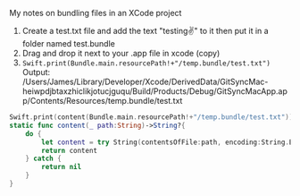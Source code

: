 My notes on bundling files in an XCode project<!--more--> 

1. Create a test.txt file and add the text "testing✌️" to it then put it in a folder named test.bundle
2. Drag and drop it next to your .app file in xcode (copy)
3. `Swift.print(Bundle.main.resourcePath!+"/temp.bundle/test.txt")` Output: /Users/James/Library/Developer/Xcode/DerivedData/GitSyncMac-heiwpdjbtaxzhiclikjotucjguqu/Build/Products/Debug/GitSyncMacApp.app/Contents/Resources/temp.bundle/test.txt


```swift
Swift.print(content(Bundle.main.resourcePath!+"/temp.bundle/test.txt"))//Output: testing✌️
static func content(_ path:String)->String?{
    do {
        let content = try String(contentsOfFile:path, encoding:String.Encoding.utf8) as String//encoding: NSUTF8StringEncoding
        return content
    } catch {
        return nil
    }
}
```